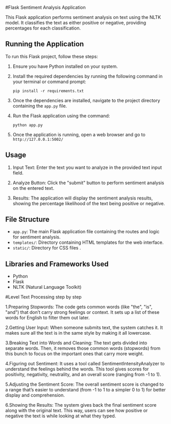 #Flask Sentiment Analysis Application

This Flask application performs sentiment analysis on text using the NLTK model. It classifies the text as either positive or negative, providing percentages for each classification.

## Running the Application

To run this Flask project, follow these steps:

1. Ensure you have Python installed on your system.

2. Install the required dependencies by running the following command in your terminal or command prompt:
    ```
    pip install -r requirements.txt
    ```

3. Once the dependencies are installed, navigate to the project directory containing the `app.py` file.

4. Run the Flask application using the command:
    ```
    python app.py
    ```

5. Once the application is running, open a web browser and go to `http://127.0.0.1:5002/` 
## Usage

1. Input Text: Enter the text you want to analyze in the provided text input field.

2. Analyze Button: Click the "submit" button to perform sentiment analysis on the entered text.

3. Results: The application will display the sentiment analysis results, showing the percentage likelihood of the text being positive or negative.

## File Structure

- `app.py`: The main Flask application file containing the routes and logic for sentiment analysis.
- `templates/`: Directory containing HTML templates for the web interface.
- `static/`: Directory for CSS files .

## Libraries and Frameworks Used

- Python
- Flask
- NLTK (Natural Language Toolkit)



#Level Text Processing step by step 

1.Preparing Stopwords: The code gets common words (like "the", "is", "and") that don’t carry strong feelings or context. It sets up a list of these words for English to filter them out later.

2.Getting User Input: When someone submits text, the system catches it. It makes sure all the text is in the same style by making it all lowercase.

3.Breaking Text into Words and Cleaning: The text gets divided into separate words. Then, it removes those common words (stopwords) from this bunch to focus on the important ones that carry more weight.

4.Figuring out Sentiment: It uses a tool called SentimentIntensityAnalyzer to understand the feelings behind the words. This tool gives scores for positivity, negativity, neutrality, and an overall score (ranging from -1 to 1).

5.Adjusting the Sentiment Score: The overall sentiment score is changed to a range that’s easier to understand (from -1 to 1 to a simpler 0 to 1) for better display and comprehension.

6.Showing the Results: The system gives back the final sentiment score along with the original text. This way, users can see how positive or negative the text is while looking at what they typed.